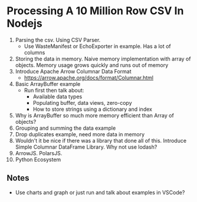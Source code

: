 # Processing A 10 Million Row CSV In Nodejs

1. Parsing the csv. Using CSV Parser.
    - Use WasteManifest or EchoExporter in example. Has a lot of columns
2. Storing the data in memory. Naive memory implementation with array of objects. Memory usage grows quickly and runs out of memory
3. Introduce Apache Arrow Columnar Data Format
    - https://arrow.apache.org/docs/format/Columnar.html
4. Basic ArrayBuffer example
    - Run first then talk about:
        - Available data types
        - Populating buffer, data views, zero-copy
        - How to store strings using a dictionary and index
6. Why is ArrayBuffer so much more memory efficient than Array of objects?
7. Grouping and summing the data example
8. Drop duplicates example, need more data in memory
9. Wouldn't it be nice if there was a library that done all of this. Introduce Simple Columnar DataFrame Library. Why not use lodash?
10. ArrowJS. PolarsJS.
11. Python Ecosystem

## Notes
- Use charts and graph or just run and talk about examples in VSCode?
